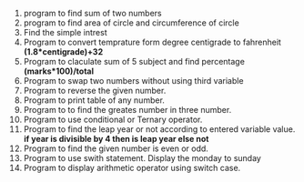    1. program to find sum of two numbers
   2. program to find area of circle and circumference of circle
   3. Find the simple intrest
   4. Program to convert temprature form degree centigrade to fahrenheit **(1.8*centigrade)+32**
   5. Program to claculate sum of 5 subject and find percentage **(marks*100)/total**
   6. Program to swap two numbers without using third variable
   7. Program to reverse the given number.
   8. Program to print table of any number.
   9. Program to to find the greates number in three number.
   10. Program to use conditional or Ternary operator.
   11. Program to find the leap year or not according to entered variable value. **if year is divisible by 4 then is leap year else not**
   12. Program to find the given number is even or odd.
   13. Program to use swith statement. Display the monday to sunday
   14. Program to display arithmetic operator using switch case.